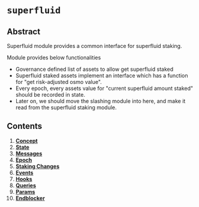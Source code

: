 <!--
order: 0
title: "Superfluid Overview"
parent:
  title: "superfluid"
-->

# `superfluid`

## Abstract

Superfluid module provides a common interface for superfluid staking.

Module provides below functionalities

- Governance defined list of assets to allow get superfluid staked
- Superfluid staked assets implement an interface which has a function for "get risk-adjusted osmo value".
- Every epoch, every assets value for "current superfluid amount staked" should be recorded in state.
- Later on, we should move the slashing module into here, and make it read from the superfluid staking module.

## Contents

1. **[Concept](01_concepts.md)**
2. **[State](02_state.md)**
3. **[Messages](03_messages.md)**
4. **[Epoch](04_epoch.md)**
5. **[Staking Changes](05_staking_changes.md)**
6. **[Events](06_events.md)**
7. **[Hooks](07_hooks.md)**
8. **[Queries](08_queries.md)**
9. **[Params](09_params.md)**
10. **[Endblocker](10_endblocker.md)**
